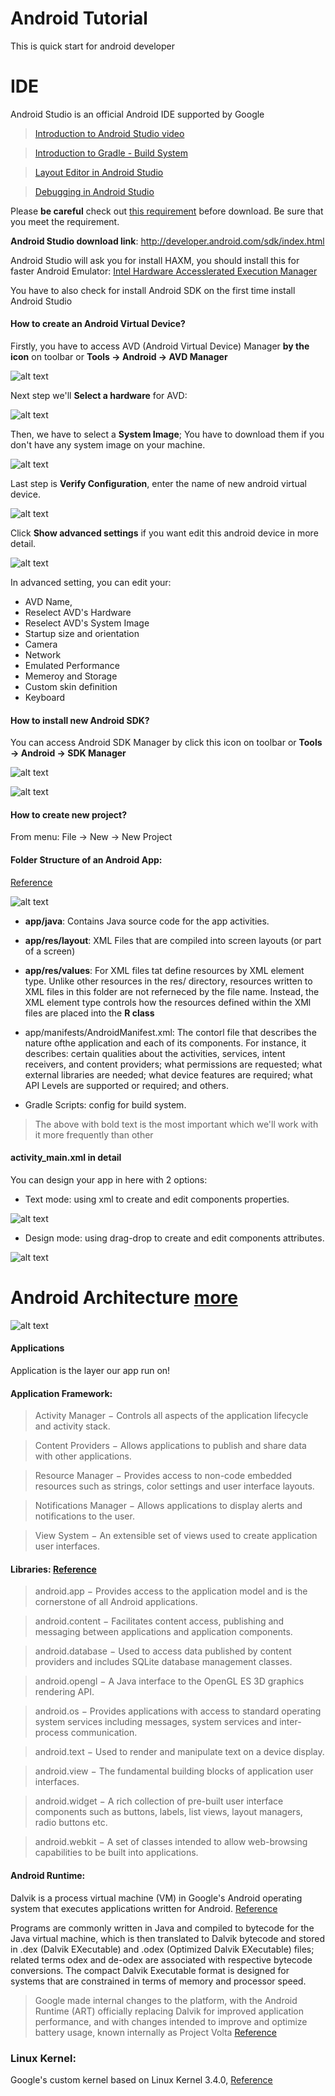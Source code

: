 # Android Tutorial 

This is quick start for android developer

# IDE

Android Studio is an official Android IDE supported by Google

> [Introduction to Android Studio video](https://www.youtube.com/watch?v=K2dodTXARqc&index=4&list=PLOU2XLYxmsILBTFkx5Fj_0TpUFKyZ1i7d)

> [Introduction to Gradle - Build System](https://www.youtube.com/watch?v=cD7NPxuuXYY&index=3&list=PLOU2XLYxmsILBTFkx5Fj_0TpUFKyZ1i7d)

> [Layout Editor in Android Studio](https://www.youtube.com/watch?v=JLLnhwtDoHw&index=2&list=PLOU2XLYxmsILBTFkx5Fj_0TpUFKyZ1i7d)

> [Debugging in Android Studio](https://www.youtube.com/watch?v=2I6fuD20qlY&index=1&list=PLOU2XLYxmsILBTFkx5Fj_0TpUFKyZ1i7d)

Please **be careful** check out [this requirement](http://developer.android.com/sdk/index.html#Requirements) before download. Be sure that you meet the requirement.

**Android Studio download link**: http://developer.android.com/sdk/index.html

Android Studio will ask you for install HAXM, you should install this for faster Android Emulator: [Intel Hardware Accesslerated Execution Manager](https://software.intel.com/en-us/android/articles/intel-hardware-accelerated-execution-manager)

You have to also check for install Android SDK on the first time install Android Studio

#### How to create an Android Virtual Device?

Firstly, you have to access AVD (Android Virtual Device) Manager **by the icon** on toolbar or **Tools -> Android -> AVD Manager**

![alt text](https://github.com/phuongtailtranminh/android-tutorial/blob/master/images/AVD%20Manager%20Icon.png?raw=true "Android Virtual Device Manager Icon")

Next step we'll **Select a hardware** for AVD:

![alt text](https://github.com/phuongtailtranminh/android-tutorial/blob/master/images/AVD%20Manager%20Select%20Hardware.png?raw=true "Android Virtual Device Select Hardware")

Then, we have to select a **System Image**; You have to download them if you don't have any system image on your machine.

![alt text](https://github.com/phuongtailtranminh/android-tutorial/blob/master/images/AVD%20Manager%20Select%20Image.png?raw=true "Android Virtual Device Select System Image")

Last step is **Verify Configuration**, enter the name of new android virtual device.

![alt text](https://github.com/phuongtailtranminh/android-tutorial/blob/master/images/AVD%20Manager%20Verify%20Config.png?raw=true "Android Virtual Device Verify Configuration")

Click **Show advanced settings** if you want edit this android device in more detail.

![alt text](https://github.com/phuongtailtranminh/android-tutorial/blob/master/images/AVD%20Manager%20Advanced%20Settings.png?raw=true "Android Virtual Device Advanced Settings")

In advanced setting, you can edit your:

- AVD Name,
- Reselect AVD's Hardware
- Reselect AVD's System Image
- Startup size and orientation
- Camera
- Network
- Emulated Performance
- Memeroy and Storage
- Custom skin definition
- Keyboard

#### How to install new Android SDK?

You can access Android SDK Manager by click this icon on toolbar or **Tools -> Android -> SDK Manager**

![alt text](https://github.com/phuongtailtranminh/android-tutorial/blob/master/images/Android%20SDK%20Manager%20Icon.png?raw=true "Android SDK Manager icon")

![alt text](https://github.com/phuongtailtranminh/android-tutorial/blob/master/images/Android%20SDK%20Manager%20Window.png?raw=true "Android SDK Manager Window")

#### How to create new project?

From menu: File -> New -> New Project

#### Folder Structure of an Android App:

[Reference](https://developer.android.com/tools/projects/index.html#ApplicationModules)

![alt text](https://github.com/phuongtailtranminh/android-tutorial/blob/master/images/Android%20App%20Folder%20Structure.png?raw=true "Folder Structure of an Android App")

- **app/java**: Contains Java source code for the app activities.

- **app/res/layout**: XML Files that are compiled into screen layouts (or part of a screen)

- **app/res/values**: For XML files tat define resources by XML element type. Unlike other resources in the res/ directory, resources written to XML files in this folder are not referneced by the file name. Instead, the XML element type controls how the resources defined within the XMl files are placed into the **R class**

- app/manifests/AndroidManifest.xml: The contorl file that describes the nature ofthe application and each of its components. For instance, it describes: certain qualities about the activities, services, intent receivers, and content providers; what permissions are requested; what external libraries are needed; what device features are required; what API Levels are supported or required; and others.

- Gradle Scripts: config for build system.

> The above with bold text is the most important which we'll work with it more frequently than other

#### activity_main.xml in detail

You can design your app in here with 2 options: 

- Text mode: using xml to create and edit components properties.

![alt text](https://github.com/phuongtailtranminh/android-tutorial/blob/master/images/activity_main.xml_text_mode.png?raw=true "Text mode in app design")

- Design mode: using drag-drop to create and edit components attributes.

![alt text](https://github.com/phuongtailtranminh/android-tutorial/blob/master/images/activity_main.xml_design_mode.png?raw=true "Design mode in app design")

# Android Architecture [more](https://en.wikipedia.org/wiki/Android_(operating_system)#Linux_kernel)

![alt text](https://upload.wikimedia.org/wikipedia/commons/thumb/a/af/Android-System-Architecture.svg/906px-Android-System-Architecture.svg.png "Layers and Architecture")


#### Applications

Application is the layer our app run on!


#### Application Framework: 

> Activity Manager − Controls all aspects of the application lifecycle and activity stack.

> Content Providers − Allows applications to publish and share data with other applications.

> Resource Manager − Provides access to non-code embedded resources such as strings, color settings and user interface layouts.

> Notifications Manager − Allows applications to display alerts and notifications to the user.

> View System − An extensible set of views used to create application user interfaces.

#### Libraries: [Reference](http://www.tutorialspoint.com/android/android_architecture.htm)

> android.app − Provides access to the application model and is the cornerstone of all Android applications.

> android.content − Facilitates content access, publishing and messaging between applications and application components.

> android.database − Used to access data published by content providers and includes SQLite database management classes.

> android.opengl − A Java interface to the OpenGL ES 3D graphics rendering API.

> android.os − Provides applications with access to standard operating system services including messages, system services and inter-process communication.

> android.text − Used to render and manipulate text on a device display.

> android.view − The fundamental building blocks of application user interfaces.

> android.widget − A rich collection of pre-built user interface components such as buttons, labels, list views, layout managers, radio buttons etc.

> android.webkit − A set of classes intended to allow web-browsing capabilities to be built into applications.


#### Android Runtime: 

Dalvik is a process virtual machine (VM) in Google's Android operating system that executes applications written for Android. [Reference](https://en.wikipedia.org/wiki/Dalvik_(software))

Programs are commonly written in Java and compiled to bytecode for the Java virtual machine, which is then translated to Dalvik bytecode and stored in .dex (Dalvik EXecutable) and .odex (Optimized Dalvik EXecutable) files; related terms odex and de-odex are associated with respective bytecode conversions. The compact Dalvik Executable format is designed for systems that are constrained in terms of memory and processor speed.

> Google made internal changes to the platform, with the Android Runtime (ART) officially replacing Dalvik for improved application performance, and with changes intended to improve and optimize battery usage, known internally as Project Volta [Reference](https://en.wikipedia.org/wiki/Android_version_history)

### Linux Kernel: 

Google's custom kernel based on Linux Kernel 3.4.0, [Reference](https://en.wikipedia.org/wiki/Android_version_history)